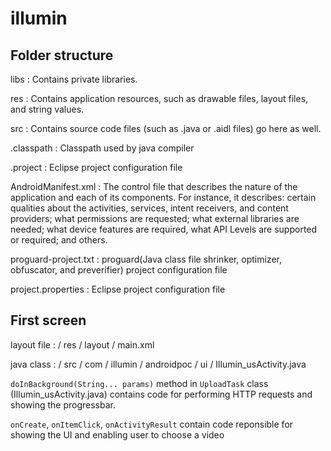 illumin
===========

Folder structure
--

libs : Contains private libraries.

res : Contains application resources, such as drawable files, layout files, and string values.

src : Contains source code files (such as .java or .aidl files) go here as well.

.classpath : Classpath used by java compiler

.project : Eclipse project configuration file

AndroidManifest.xml : The control file that describes the nature of the application and each of its components. For instance, it describes: certain qualities about the activities, services, intent receivers, and content providers; what permissions are requested; what external libraries are needed; what device features are required, what API Levels are supported or required; and others.

proguard-project.txt : proguard(Java class file shrinker, optimizer, obfuscator, and preverifier) project configuration file

project.properties : Eclipse project configuration file


First screen
--
layout file : / res / layout / main.xml

java class : / src / com / illumin / androidpoc / ui / Illumin_usActivity.java

 `doInBackground(String... params)` method in `UploadTask` class (Illumin_usActivity.java) contains code for performing HTTP requests and showing the progressbar.
 
 `onCreate`, `onItemClick`, `onActivityResult` contain code reponsible for showing the UI and enabling user to choose a video